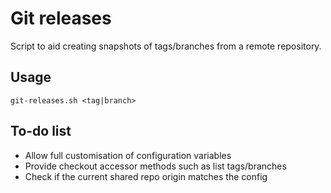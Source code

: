 Git releases
============

Script to aid creating snapshots of tags/branches from a remote repository.

Usage
-
```
git-releases.sh <tag|branch>
```

To-do list
-
* Allow full customisation of configuration variables
* Provide checkout accessor methods such as list tags/branches
* Check if the current shared repo origin matches the config
